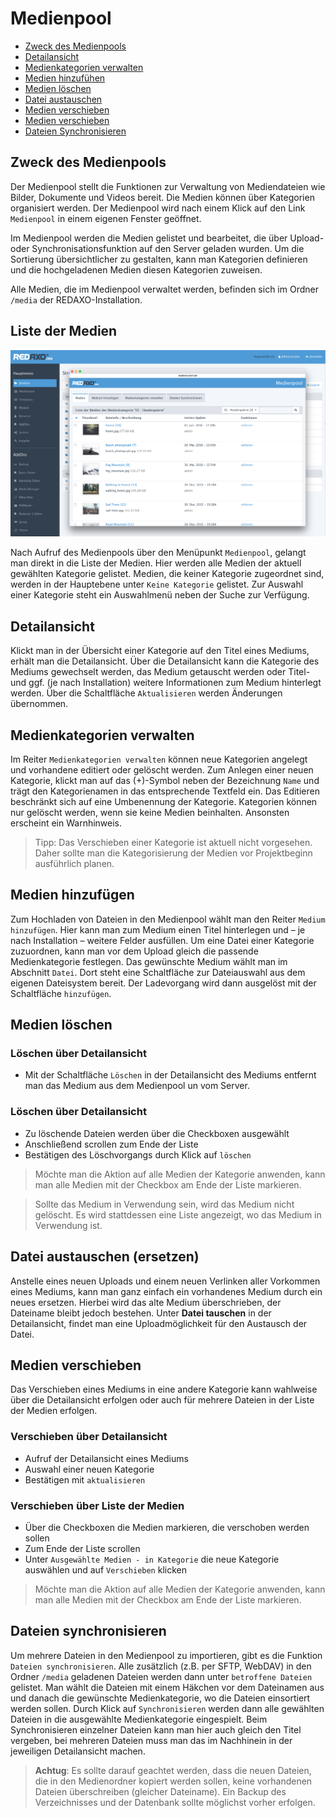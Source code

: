 # Medienpool
- [Zweck des Medienpools](#zweck)
- [Detailansicht](#detail)
- [Medienkategorien verwalten](#kategorien)
- [Medien hinzufühen](#upload)
- [Medien löschen](#loeschen)
- [Datei austauschen](#tausch)
- [Medien verschieben](#schieben)
- [Medien verschieben](#schieben)
- [Dateien Synchronisieren](#sync)

<a name="liste"></a>
## Zweck des Medienpools
Der Medienpool stellt die Funktionen zur Verwaltung von Mediendateien wie Bilder, Dokumente und Videos bereit. Die Medien können über Kategorien organisiert werden. Der Medienpool wird nach einem Klick auf den Link `Medienpool` in einem eigenen Fenster geöffnet.

Im Medienpool werden die Medien gelistet und bearbeitet, die über Upload- oder Synchronisationsfunktion auf den Server geladen wurden.
Um die Sortierung übersichtlicher zu gestalten, kann man Kategorien definieren und die hochgeladenen Medien diesen Kategorien zuweisen. 

Alle Medien, die im Medienpool verwaltet werden, befinden sich im Ordner `/media` der REDAXO-Installation.

<a name="liste"></a>
## Liste der Medien
![Liste der Medien / hier eine ausgewählte Kategorie](/assets/v5.2.0-medianpool-01-overview.png)

Nach Aufruf des Medienpools über den Menüpunkt `Medienpool`, gelangt man direkt in die Liste der Medien. Hier werden alle Medien der aktuell gewählten Kategorie gelistet. Medien, die keiner Kategorie zugeordnet sind, werden in der Hauptebene unter `Keine Kategorie` gelistet. Zur Auswahl einer Kategorie steht ein Auswahlmenü neben der Suche zur Verfügung. 

<a name="detail"></a>
## Detailansicht

Klickt man in der Übersicht einer Kategorie auf den Titel eines Mediums, erhält man die Detailansicht.
Über die Detailansicht kann die Kategorie des Mediums gewechselt werden, das Medium getauscht werden oder Titel- und ggf. (je nach Installation) weitere Informationen zum Medium hinterlegt werden. Über die Schaltfläche `Aktualisieren` werden Änderungen übernommen.

<a name="kategorien"></a>
## Medienkategorien verwalten

Im Reiter `Medienkategorien verwalten` können neue Kategorien angelegt und vorhandene editiert oder gelöscht werden. Zum Anlegen einer neuen Kategorie, klickt man auf das (+)-Symbol neben der Bezeichnung `Name` und trägt den Kategorienamen in das entsprechende Textfeld ein. Das Editieren beschränkt sich auf eine Umbenennung der Kategorie. Kategorien können nur gelöscht werden, wenn sie keine Medien beinhalten. Ansonsten erscheint ein Warnhinweis. 

> Tipp: Das Verschieben einer Kategorie ist aktuell nicht vorgesehen. Daher sollte man die Kategorisierung der Medien vor Projektbeginn ausführlich planen. 

<a name="upload"></a>
## Medien hinzufügen

Zum Hochladen von Dateien in den Medienpool wählt man den Reiter `Medium hinzufügen`. 
Hier kann man zum Medium einen Titel hinterlegen und – je nach Installation – weitere Felder ausfüllen. Um eine Datei einer Kategorie zuzuordnen, kann man vor dem Upload gleich die passende Medienkategorie festlegen. Das gewünschte Medium wählt man im Abschnitt `Datei`. Dort steht eine Schaltfläche zur Dateiauswahl aus dem eigenen Dateisystem bereit. Der Ladevorgang wird dann ausgelöst mit der Schaltfläche `hinzufügen`. 

<a name="loeschen"></a>
## Medien löschen

### Löschen über Detailansicht
- Mit der Schaltfläche `Löschen` in der Detailansicht des Mediums entfernt man das Medium aus dem Medienpool un vom Server. 

### Löschen über Detailansicht
- Zu löschende Dateien werden über die Checkboxen ausgewählt
- Anschließend scrollen zum Ende der Liste
- Bestätigen des Löschvorgangs durch Klick auf `löschen`

> Möchte man die Aktion auf alle Medien der Kategorie anwenden, kann man alle Medien mit der Checkbox am Ende der Liste markieren. 

> Sollte das Medium in Verwendung sein, wird das Medium nicht gelöscht. Es wird stattdessen eine Liste angezeigt, wo das Medium in Verwendung ist. 

<a name="tausch"></a>
## Datei austauschen (ersetzen)

Anstelle eines neuen Uploads und einem neuen Verlinken aller Vorkommen eines Mediums, kann man ganz einfach ein vorhandenes Medium durch ein neues ersetzen. Hierbei wird das alte Medium überschrieben, der Dateiname bleibt jedoch bestehen. Unter **Datei tauschen** in der Detailansicht, findet man eine Uploadmöglichkeit für den Austausch der Datei. 

<a name="schieben"></a>
## Medien verschieben
Das Verschieben eines Mediums in eine andere Kategorie kann wahlweise über die Detailansicht erfolgen oder auch für mehrere Dateien in der Liste der Medien erfolgen. 

### Verschieben über Detailansicht
- Aufruf der Detailansicht eines Mediums
- Auswahl einer neuen Kategorie
- Bestätigen mit `aktualisieren`

### Verschieben über Liste der Medien
- Über die Checkboxen die Medien markieren, die verschoben werden sollen 
- Zum Ende der Liste scrollen
- Unter `Ausgewählte Medien - in Kategorie` die neue Kategorie auswählen und auf `Verschieben` klicken

 > Möchte man die Aktion auf alle Medien der Kategorie anwenden, kann man alle Medien mit der Checkbox am Ende der Liste markieren.

<a name="sync"></a>
## Dateien synchronisieren

Um mehrere Dateien in den Medienpool zu importieren, gibt es die Funktion `Dateien synchronisieren`. Alle zusätzlich (z.B. per SFTP, WebDAV) in den Ordner `/media` geladenen Dateien werden dann unter `betroffene Dateien` gelistet. Man wählt die Dateien mit einem Häkchen vor dem Dateinamen aus und danach die gewünschte Medienkategorie, wo die Dateien einsortiert werden sollen. Durch Klick auf `Synchronisieren` werden dann alle gewählten Dateien in die ausgewählte Medienkategorie eingespielt. Beim Synchronisieren einzelner Dateien kann man hier auch gleich den Titel vergeben, bei mehreren Dateien muss man das im Nachhinein in der jeweiligen Detailansicht machen.

> **Achtug**: Es sollte darauf geachtet werden, dass die neuen Dateien, die in den Medienordner kopiert werden sollen, keine vorhandenen Dateien überschreiben (gleicher Dateiname). Ein Backup des Verzeichnisses und der Datenbank sollte möglichst vorher erfolgen.  


